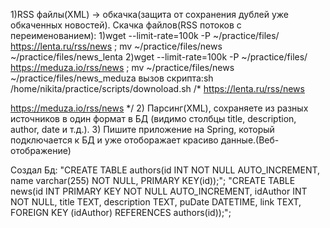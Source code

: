 1)RSS файлы(XML) -> обкачка(защита от сохранения дублей уже обкаченных новостей).
Скачка файлов(RSS потоков с переименованием):
   1)wget --limit-rate=100k -P ~/practice/files/ https://lenta.ru/rss/news ; mv ~/practice/files/news ~/practice/files/news_lenta
   2)wget --limit-rate=100k -P ~/practice/files/ https://meduza.io/rss/news ; mv ~/practice/files/news ~/practice/files/news_meduza
вызов скрипта:sh /home/nikita/practice/scripts/downoload.sh
/*
https://lenta.ru/rss/news

https://meduza.io/rss/news
*/
2) Парсинг(XML), сохраняете из разных источников в один формат в БД (видимо столбцы title, description, author, date и т.д.).
3) Пишите приложение на Spring, который подключается к БД и уже отоборажает красиво данные.(Веб- отображение)



Создал Бд:
"CREATE TABLE authors(id INT NOT NULL AUTO_INCREMENT, name varchar(255) NOT NULL, PRIMARY KEY(id));";
"CREATE TABLE news(id INT PRIMARY KEY NOT NULL AUTO_INCREMENT, idAuthor INT NOT NULL, title TEXT, description TEXT, puDate DATETIME, link TEXT, FOREIGN KEY (idAuthor)  REFERENCES authors(id));";
